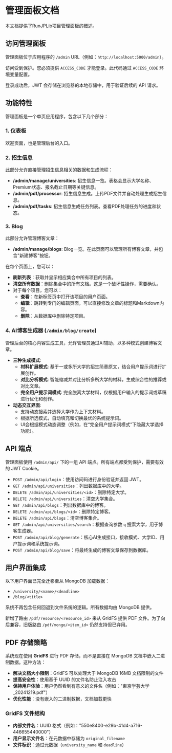 # 管理面板文档

本文档提供了RunJPLib项目管理面板的概述。

## 访问管理面板

管理面板位于应用程序的 `/admin` URL（例如：`http://localhost:5000/admin`）。

访问受到保护。您必须提供 `ACCESS_CODE` 才能登录。此代码通过 `ACCESS_CODE` 环境变量配置。

登录成功后，JWT 会存储在浏览器的本地存储中，用于验证后续的 API 请求。

## 功能特性

管理面板是一个单页应用程序，包含以下几个部分：

### 1. 仪表板

欢迎页面，也是管理后台的入口。

### 2. 招生信息

此部分允许直接管理招生信息相关的数据和生成流程：

-   **/admin/manage/universities**: 招生信息一览。表格会显示大学名称、Premium状态、报名截止日期等关键信息。
-   **/admin/pdf/processor**: 招生信息生成。上传PDF文件并自动处理生成招生信息。
-   **/admin/pdf/tasks**: 招生信息生成任务列表。查看PDF处理任务的进度和状态。

### 3. Blog

此部分允许管理博客文章：

-   **/admin/manage/blogs**: Blog一览。在此页面可以管理所有博客文章，并包含"新建博客"按钮。

在每个页面上，您可以：
-   **刷新列表**：获取并显示相应集合中所有项目的列表。
-   **清空所有数据**：删除集合中的所有文档。这是一个破坏性操作，需要确认。
-   对于每个项目，您可以：
    -   **查看**：在新标签页中打开该项目的用户页面。
    -   **编辑**：跳转到专门的编辑页面，可以直接修改文章的标题和Markdown内容。
    -   **删除**：从数据库中删除特定项目。

### 4. AI博客生成器 (`/admin/blog/create`)

管理后台的核心内容生成工具，允许管理员通过AI辅助，以多种模式创建博客文章。

-   **三种生成模式**:
    -   **材料扩展模式**: 基于一或多所大学的招生简章原文，结合用户提示词进行扩展创作。
    -   **对比分析模式**: 智能缩减并对比分析多所大学的材料，生成综合性的推荐或对比文章。
    -   **完全用户提示词模式**: 完全脱离大学材料，仅根据用户输入的提示词或草稿进行优化和创作。
-   **动态交互界面**:
    -   支持动态搜索并选择大学作为上下文材料。
    -   根据所选模式，自动填充和切换最优的系统提示词。
    -   UI会根据模式动态调整（例如，在“完全用户提示词模式”下隐藏大学选择功能）。

## API 端点

管理面板使用 `/admin/api/` 下的一组 API 端点。所有端点都受到保护，需要有效的 JWT Cookie。

-   `POST /admin/api/login`：使用访问码进行身份验证并返回 JWT。
-   `GET /admin/api/universities`：列出数据库中的大学。
-   `DELETE /admin/api/universities/<id>`：删除特定大学。
-   `DELETE /admin/api/universities`：清空大学集合。
-   `GET /admin/api/blogs`：列出数据库中的博客。
-   `DELETE /admin/api/blogs/<id>`：删除特定博客。
-   `DELETE /admin/api/blogs`：清空博客集合。
-   `GET /admin/api/universities/search`：根据查询参数 `q` 搜索大学，用于博客生成器。
-   `POST /admin/api/blog/generate`：核心AI生成接口，接收模式、大学ID、用户提示词和系统提示词。
-   `POST /admin/api/blog/save`：将最终生成的博客文章保存到数据库。

## 用户界面集成

以下用户界面已完全迁移至从 MongoDB 加载数据：

-   `/university/<name>/<deadline>`
-   `/blog/<title>`

系统不再包含任何回退到文件系统的逻辑。所有数据均由 MongoDB 提供。

新增了路由 `/pdf/resource/<resource_id>` 来从 GridFS 提供 PDF 文件。为了向后兼容，旧版路由 `/pdf/mongo/<item_id>` 仍然支持但已弃用。

## PDF 存储策略

系统现在使用 **GridFS** 进行 PDF 存储，而不是直接在 MongoDB 文档中嵌入二进制数据。这种方法：

- **解决文档大小限制**：GridFS 可以处理大于 MongoDB 16MB 文档限制的文件
- **提高安全性**：使用基于 UUID 的文件名防止注入攻击
- **保持用户体验**：用户仍然看到有意义的文件名（例如："東京学芸大学_20241219.pdf"）
- **优化性能**：没有嵌入的二进制数据，文档加载更快

### GridFS 文件结构
- **内部文件名**：UUID 格式（例如："550e8400-e29b-41d4-a716-446655440000"）
- **用户显示文件名**：在元数据中存储为 `original_filename`
- **文件标识**：通过元数据（`university_name` 和 `deadline`）
